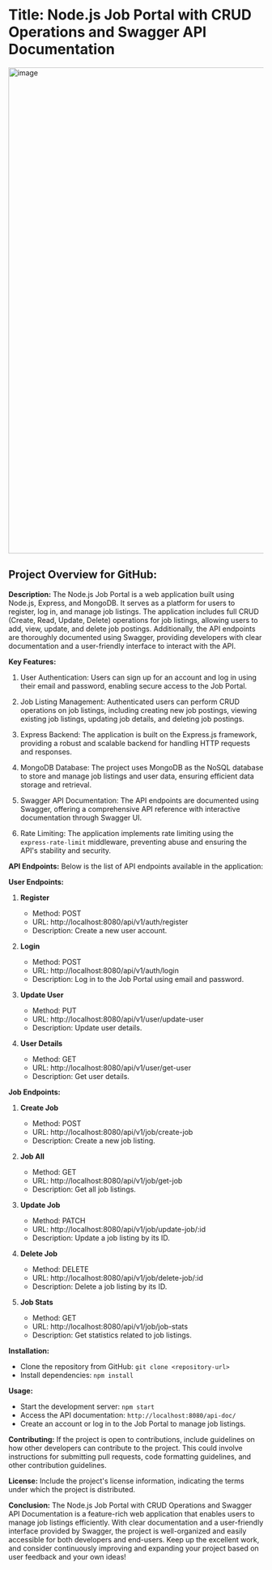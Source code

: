 # Title: Node.js Job Portal with CRUD Operations and Swagger API Documentation

<img width="960" alt="image" src="https://github.com/apurvpatil18/Node.js-Job-Portal/assets/98873382/de0b0211-ea4e-4e39-8b22-84c30f90f55e">

Project Overview for GitHub:
------------------------------

**Description:**
The Node.js Job Portal is a web application built using Node.js, Express, and MongoDB. It serves as a platform for users to register, log in, and manage job listings. The application includes full CRUD (Create, Read, Update, Delete) operations for job listings, allowing users to add, view, update, and delete job postings. Additionally, the API endpoints are thoroughly documented using Swagger, providing developers with clear documentation and a user-friendly interface to interact with the API.

**Key Features:**
1. User Authentication: Users can sign up for an account and log in using their email and password, enabling secure access to the Job Portal.

2. Job Listing Management: Authenticated users can perform CRUD operations on job listings, including creating new job postings, viewing existing job listings, updating job details, and deleting job postings.

3. Express Backend: The application is built on the Express.js framework, providing a robust and scalable backend for handling HTTP requests and responses.

4. MongoDB Database: The project uses MongoDB as the NoSQL database to store and manage job listings and user data, ensuring efficient data storage and retrieval.

5. Swagger API Documentation: The API endpoints are documented using Swagger, offering a comprehensive API reference with interactive documentation through Swagger UI.

6. Rate Limiting: The application implements rate limiting using the `express-rate-limit` middleware, preventing abuse and ensuring the API's stability and security.

**API Endpoints:**
Below is the list of API endpoints available in the application:

**User Endpoints:**
1. **Register**
   - Method: POST
   - URL: http://localhost:8080/api/v1/auth/register
   - Description: Create a new user account.

2. **Login**
   - Method: POST
   - URL: http://localhost:8080/api/v1/auth/login
   - Description: Log in to the Job Portal using email and password.

3. **Update User**
   - Method: PUT
   - URL: http://localhost:8080/api/v1/user/update-user
   - Description: Update user details.

4. **User Details**
   - Method: GET
   - URL: http://localhost:8080/api/v1/user/get-user
   - Description: Get user details.

**Job Endpoints:**
1. **Create Job**
   - Method: POST
   - URL: http://localhost:8080/api/v1/job/create-job
   - Description: Create a new job listing.

2. **Job All**
   - Method: GET
   - URL: http://localhost:8080/api/v1/job/get-job
   - Description: Get all job listings.

3. **Update Job**
   - Method: PATCH
   - URL: http://localhost:8080/api/v1/job/update-job/:id
   - Description: Update a job listing by its ID.

4. **Delete Job**
   - Method: DELETE
   - URL: http://localhost:8080/api/v1/job/delete-job/:id
   - Description: Delete a job listing by its ID.

5. **Job Stats**
   - Method: GET
   - URL: http://localhost:8080/api/v1/job/job-stats
   - Description: Get statistics related to job listings.

**Installation:**
- Clone the repository from GitHub: `git clone <repository-url>`
- Install dependencies: `npm install`

**Usage:**
- Start the development server: `npm start`
- Access the API documentation: `http://localhost:8080/api-doc/`
- Create an account or log in to the Job Portal to manage job listings.

**Contributing:**
If the project is open to contributions, include guidelines on how other developers can contribute to the project. This could involve instructions for submitting pull requests, code formatting guidelines, and other contribution guidelines.

**License:**
Include the project's license information, indicating the terms under which the project is distributed.

**Conclusion:**
The Node.js Job Portal with CRUD Operations and Swagger API Documentation is a feature-rich web application that enables users to manage job listings efficiently. With clear documentation and a user-friendly interface provided by Swagger, the project is well-organized and easily accessible for both developers and end-users. Keep up the excellent work, and consider continuously improving and expanding your project based on user feedback and your own ideas!
